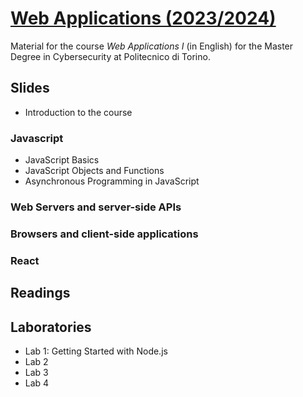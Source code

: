 # [Web Applications (2023/2024)](https://github.com/polito-WA-2024)

Material for the course _Web Applications I_ (in English) for the Master Degree in Cybersecurity at Politecnico di Torino.

## Slides

- Introduction to the course

### Javascript

- JavaScript Basics
- JavaScript Objects and Functions
- Asynchronous Programming in JavaScript

### Web Servers and server-side APIs


### Browsers and client-side applications


### React


## Readings


## Laboratories

- Lab 1: Getting Started with Node.js
- Lab 2
- Lab 3
- Lab 4
